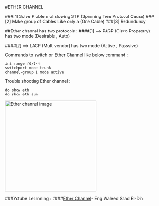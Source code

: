 #ETHER CHANNEL


###[1] Solve Problem of slowing STP (Spanning Tree Protocol Cause)
###[2] Make group of Cables  Like only a (One Cable)
###[3] Redunduncy


##Ether channel has two protocols :
####[1] ==> PAGP (Cisco Propetary) has two mode (Desirable , Auto)

####[2] ==> LACP (Multi vendor) has two mode (Active , Passsive)

Commands to switch on Ether Channel like below command :

```
int range f0/1-4
switchport mode trunk
channel-group 1 mode active
```

Trouble shooting Ether channel :

```
do show eth
do show eth sum
```

<div>
<img src="https://github.com/Mohamed-Abdelwahed/Networking_Start/assets/86673523/b036b055-4266-4691-b9e2-70c917391ad9" width="300" alt="Ether channel image"/>
</div>




###Yotube Learnning : 
####[Ether Channel](https://youtu.be/z5qdEtY9paQ?si=lJQ-F5iEz-i_0gA2)- Eng:Waleed Saad El-Din








